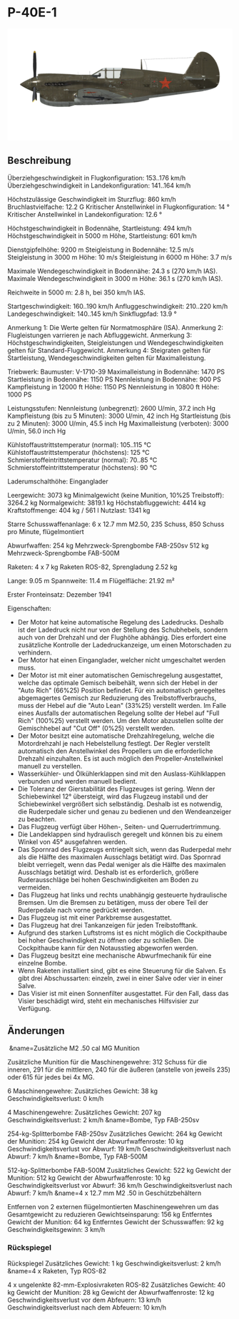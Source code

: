 # P-40E-1

![p40e1](../images/p40e1.png)

## Beschreibung

Überziehgeschwindigkeit in Flugkonfiguration: 153..176 km/h
Überziehgeschwindigkeit in Landekonfiguration: 141..164 km/h

Höchstzulässige Geschwindigkeit im Sturzflug: 860 km/h
Bruchlastvielfache: 12.2 G
Kritischer Anstellwinkel in Flugkonfiguration: 14 °
Kritischer Anstellwinkel in Landekonfiguration: 12.6 °

Höchstgeschwindigkeit in Bodennähe, Startleistung: 494 km/h
Höchstgeschwindigkeit in 5000 m Höhe, Startleistung: 601 km/h

Dienstgipfelhöhe: 9200 m
Steigleistung in Bodennähe: 12.5 m/s
Steigleistung in 3000 m Höhe: 10 m/s
Steigleistung in 6000 m Höhe: 3.7 m/s

Maximale Wendegeschwindigkeit in Bodennähe: 24.3 s (270 km/h IAS).
Maximale Wendegeschwindigkeit in 3000 m Höhe: 36.1 s (270 km/h IAS).

Reichweite in 5000 m: 2.8 h, bei 350 km/h IAS.

Startgeschwindigkeit: 160..190 km/h
Anfluggeschwindigkeit: 210..220 km/h
Landegeschwindigkeit: 140..145 km/h
Sinkflugpfad: 13.9 °

Anmerkung 1: Die Werte gelten für Normatmosphäre (ISA).
Anmerkung 2: Flugleistungen varrieren je nach Abfluggewicht.
Anmerkung 3: Höchstgeschwindigkeiten, Steigleistungen und Wendegeschwindigkeiten gelten für Standard-Fluggewicht.
Anmerkung 4: Steigraten gelten für Startleistung, Wendegeschwindigkeiten gelten für Maximalleistung.

Triebwerk:
Baumuster: V-1710-39
Maximalleistung in Bodennähe: 1470 PS
Startleistung in Bodennähe: 1150 PS
Nennleistung in Bodennähe: 900 PS
Kampfleistung in 12000 ft Höhe: 1150 PS
Nennleistung in 10800 ft Höhe: 1000 PS

Leistungsstufen:
Nennleistung (unbegrenzt): 2600 U/min, 37.2 inch Hg
Kampfleistung (bis zu 5 Minuten): 3000 U/min, 42 inch Hg
Startleistung (bis zu 2 Minuten): 3000 U/min, 45.5 inch Hg
Maximalleistung (verboten): 3000 U/min, 56.0 inch Hg

Kühlstoffaustrittstemperatur (normal): 105..115 °C
Kühlstoffaustrittstemperatur (höchstens): 125 °C
Schmierstoffeintrittstemperatur (normal): 70..85 °C
Schmierstoffeintrittstemperatur (höchstens): 90 °C

Laderumschalthöhe: Einganglader

Leergewicht: 3073 kg
Minimalgewicht (keine Munition, 10%25 Treibstoff): 3264.2 kg
Normalgewicht: 3819.1 kg
Höchstabfluggewicht: 4414 kg
Kraftstoffmenge: 404 kg / 561 l
Nutzlast: 1341 kg

Starre Schusswaffenanlage:
6 x 12.7 mm M2.50, 235 Schuss, 850 Schuss pro Minute, flügelmontiert

Abwurfwaffen:
254 kg Mehrzweck-Sprengbombe FAB-250sv
512 kg Mehrzweck-Sprengbombe FAB-500M

Raketen:
4 x 7 kg Raketen ROS-82, Sprengladung 2.52 kg

Lange: 9.05 m
Spannweite: 11.4 m
Flügelfläche: 21.92 m²

Erster Fronteinsatz: Dezember 1941

Eigenschaften:
- Der Motor hat keine automatische Regelung des Ladedrucks. Deshalb ist der Ladedruck nicht nur von der Stellung des Schubhebels, sondern auch von der Drehzahl und der Flughöhe abhängig. Dies erfordert eine zusätzliche Kontrolle der Ladedruckanzeige, um einen Motorschaden zu verhindern.
- Der Motor hat einen Einganglader, welcher nicht umgeschaltet werden muss.
- Der Motor ist mit einer automatischen Gemischregelung ausgestattet, welche das optimale Gemisch beibehält, wenn sich der Hebel in der "Auto Rich" (66%25) Position befindet. Für ein automatisch geregeltes abgemagertes Gemisch zur Reduzierung des Treibstoffverbrauchs, muss der Hebel auf die "Auto Lean" (33%25) verstellt werden. Im Falle eines Ausfalls der automatischen Regelung sollte der Hebel auf "Full Rich" (100%25) verstellt werden. Um den Motor abzustellen sollte der Gemischhebel auf "Cut Off" (0%25) verstellt werden.
- Der Motor besitzt eine automatische Drehzahlregelung, welche die Motordrehzahl je nach Hebelstellung festlegt. Der Regler verstellt automatisch den Anstellwinkel des Propellers um die erforderliche Drehzahl einzuhalten. Es ist auch möglich den Propeller-Anstellwinkel manuell zu verstellen.
- Wasserkühler- und Ölkühlerklappen sind mit den Auslass-Kühlklappen verbunden und werden manuell bedient.
- Die Toleranz der Gierstabilität des Flugzeuges ist gering. Wenn der Schiebewinkel 12° übersteigt, wird das Flugzeug instabil und der Schiebewinkel vergrößert sich selbständig. Deshalb ist es notwendig, die Ruderpedale sicher und genau zu bedienen und den Wendeanzeiger zu beachten.
- Das Flugzeug verfügt über Höhen-, Seiten- und Querrudertrimmung.
- Die Landeklappen sind hydraulisch geregelt und können bis zu einem Winkel von 45° ausgefahren werden.
- Das Spornrad des Flugzeugs entriegelt sich, wenn das Ruderpedal mehr als die Hälfte des maximalen Ausschlags betätigt wird. Das Spornrad bleibt verriegelt, wenn das Pedal weniger als die Hälfte des maximalen Ausschlags betätigt wird. Deshalb ist es erforderlich, größere Ruderausschläge bei hohen Geschwindigkeiten am Boden zu vermeiden.
- Das Flugzeug hat links und rechts unabhängig gesteuerte hydraulische Bremsen. Um die Bremsen zu betätigen, muss der obere Teil der Ruderpedale nach vorne gedrückt werden.
- Das Flugzeug ist mit einer Parkbremse ausgestattet.
- Das Flugzeug hat drei Tankanzeigen für jeden Treibstofftank.
- Aufgrund des starken Luftstroms ist es nicht möglich die Cockpithaube bei hoher Geschwindigkeit zu öffnen oder zu schließen. Die Cockpithaube kann für den Notausstieg abgeworfen werden.
- Das Flugzeug besitzt eine mechanische Abwurfmechanik für eine einzelne Bombe.
- Wenn Raketen installiert sind, gibt es eine Steuerung für die Salven. Es gibt drei Abschussarten: einzeln, zwei in einer Salve oder vier in einer Salve. 
- Das Visier ist mit einen Sonnenfilter ausgestattet. Für den Fall, dass das Visier beschädigt wird, steht ein mechanisches Hilfsvisier zur Verfügung.

## Änderungen
﻿
&name=Zusätzliche M2 .50 cal MG Munition

Zusätzliche Munition für die Maschinengewehre: 312 Schuss für die inneren, 291 für die mittleren, 240 für die äußeren (anstelle von jeweils 235) oder 615 für jedes bei 4x MG.

6 Maschinengewehre:
Zusätzliches Gewicht: 38 kg
Geschwindigkeitsverlust: 0 km/h

4 Maschinengewehre:
Zusätzliches Gewicht: 207 kg
Geschwindigkeitsverlust: 2 km/h﻿
&name=Bombe, Typ FAB-250sv

254-kg-Splitterbombe FAB-250sv
Zusätzliches Gewicht: 264 kg
Gewicht der Munition: 254 kg
Gewicht der Abwurfwaffenroste: 10 kg
Geschwindigkeitsverlust vor Abwurf: 19 km/h
Geschwindigkeitsverlust nach Abwurf: 7 km/h﻿
&name=Bombe, Typ FAB-500M

512-kg-Splitterbombe FAB-500M
Zusätzliches Gewicht: 522 kg
Gewicht der Munition: 512 kg
Gewicht der Abwurfwaffenroste: 10 kg
Geschwindigkeitsverlust vor Abwurf: 36 km/h
Geschwindigkeitsverlust nach Abwurf: 7 km/h﻿
&name=4 x 12.7 mm M2 .50 in Geschützbehältern

Entfernen von 2 externen flügelmontierten Maschinengewehren um das Gesamtgewicht zu reduzieren
Gewichtseinsparung: 156 kg
Entferntes Gewicht der Munition: 64 kg
Entferntes Gewicht der Schusswaffen: 92 kg
Geschwindigkeitsgewinn: 3 km/h

### Rückspiegel

Rückspiegel
Zusätzliches Gewicht: 1 kg
Geschwindigkeitsverlust: 2 km/h﻿
&name=4 x Raketen, Typ ROS-82

4 x ungelenkte 82-mm-Explosivraketen ROS-82
Zusätzliches Gewicht: 40 kg
Gewicht der Munition: 28 kg
Gewicht der Abwurfwaffenroste: 12 kg
Geschwindigkeitsverlust vor dem Abfeuern: 13 km/h
Geschwindigkeitsverlust nach dem Abfeuern: 10 km/h